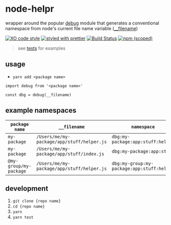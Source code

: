 # node-helpr

wrapper around the popular [debug](https://github.com/visionmedia/debug) module that generates a conventional namespace from node's current file name variable ([\_\_filename](https://github.com/visionmedia/debug))

[![XO code style](https://img.shields.io/badge/code_style-XO-5ed9c7.svg)](https://github.com/sindresorhus/xo)
[![styled with prettier](https://img.shields.io/badge/styled_with-prettier-ff69b4.svg)](https://github.com/prettier/prettier)
[![Build Status](https://travis-ci.org/the-watchmen/node-debug.svg?branch=master)](https://travis-ci.org/the-watchmen/node-debug)
[![npm (scoped)](https://img.shields.io/npm/v/@watchmen/debug.svg)](https://img.shields.io/npm/v/@watchmen/_debug.svg)

> see [tests](test) for examples

## usage

* `yarn add <package name>`

```
import debug from '<package name>'

const dbg = debug(__filename)
```

## example namespaces

| `package name`         | `__filename`                               | `namespace`                                |
| ---------------------- | ------------------------------------------ | ------------------------------------------ |
| `my-package`           | `/Users/me/my-package/app/stuff/helper.js` | `dbg:my-package:app:stuff:helper`          |
| `my-package`           | `/Users/me/my-package/app/stuff/index.js`  | `dbg:my-package:app:stuff`                 |
| `@my-group/my-package` | `/Users/me/my-package/app/stuff/helper.js` | `dbg:my-group:my-package:app:stuff:helper` |

## development

1. `git clone {repo name}`
1. `cd {repo name}`
1. `yarn`
1. `yarn test`
